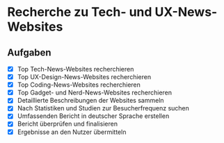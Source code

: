 # Recherche zu Tech- und UX-News-Websites

## Aufgaben

- [x] Top Tech-News-Websites recherchieren
- [x] Top UX-Design-News-Websites recherchieren
- [x] Top Coding-News-Websites recherchieren
- [x] Top Gadget- und Nerd-News-Websites recherchieren
- [x] Detaillierte Beschreibungen der Websites sammeln
- [x] Nach Statistiken und Studien zur Besucherfrequenz suchen
- [x] Umfassenden Bericht in deutscher Sprache erstellen
- [x] Bericht überprüfen und finalisieren
- [x] Ergebnisse an den Nutzer übermitteln
